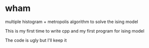 # wham

multiple histogram + metropolis algorithm to solve the ising model

This is my first time to write cpp and my first program for ising model

The code is ugly but I'll keep it
